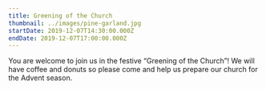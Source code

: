 ```yaml
---
title: Greening of the Church
thumbnail: ../images/pine-garland.jpg
startDate: 2019-12-07T14:30:00.000Z
endDate: 2019-12-07T17:00:00.000Z
---
```


You are welcome to join us in the festive “Greening of the Church”! We will have coffee and donuts so please come and help us prepare our church for the Advent season.
